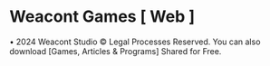 # Weacont Games [ Web ]
• 2024 Weacont Studio © Legal Processes Reserved.
You can also download [Games, Articles & Programs] Shared for Free.

